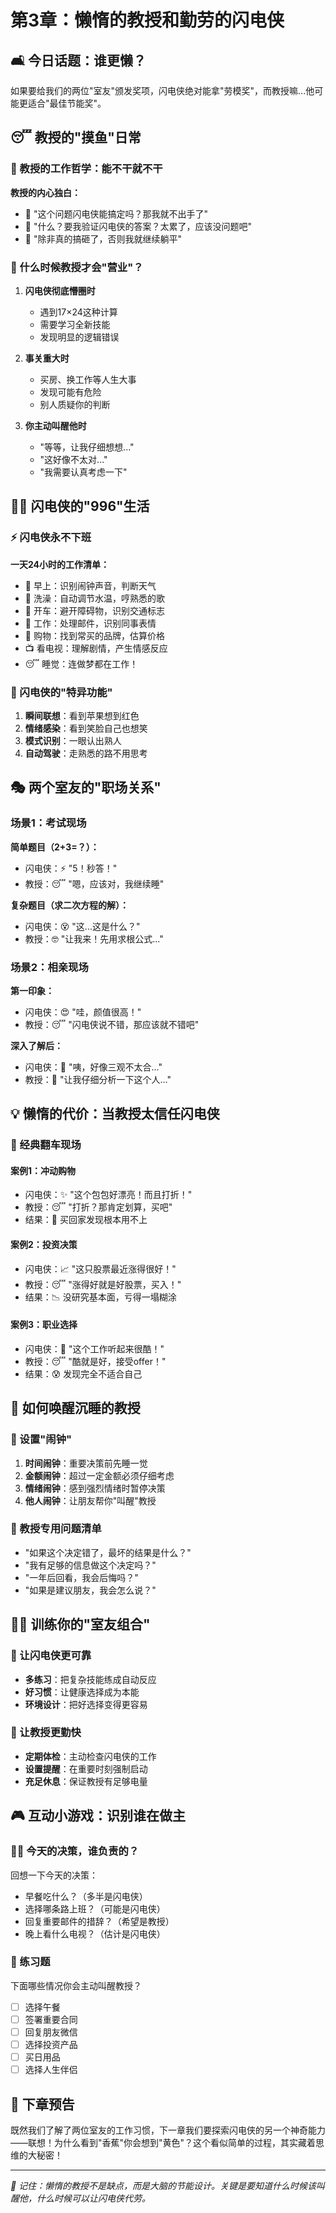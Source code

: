 # 第3章：懒惰的教授和勤劳的闪电侠

## 🛋️ 今日话题：谁更懒？
如果要给我们的两位"室友"颁发奖项，闪电侠绝对能拿"劳模奖"，而教授嘛...他可能更适合"最佳节能奖"。

## 😴 教授的"摸鱼"日常

### 🎯 教授的工作哲学：能不干就不干
**教授的内心独白：**
- 💭 "这个问题闪电侠能搞定吗？那我就不出手了"
- 💭 "什么？要我验证闪电侠的答案？太累了，应该没问题吧"
- 💭 "除非真的搞砸了，否则我就继续躺平"

### 🚨 什么时候教授才会"营业"？
1. **闪电侠彻底懵圈时**
   - 遇到17×24这种计算
   - 需要学习全新技能
   - 发现明显的逻辑错误

2. **事关重大时**
   - 买房、换工作等人生大事
   - 发现可能有危险
   - 别人质疑你的判断

3. **你主动叫醒他时**
   - "等等，让我仔细想想..."
   - "这好像不太对..."
   - "我需要认真考虑一下"

## 🏃‍♂️ 闪电侠的"996"生活

### ⚡ 闪电侠永不下班
**一天24小时的工作清单：**
- 🌅 早上：识别闹钟声音，判断天气
- 🚿 洗澡：自动调节水温，哼熟悉的歌
- 🚗 开车：避开障碍物，识别交通标志
- 💼 工作：处理邮件，识别同事表情
- 🛒 购物：找到常买的品牌，估算价格
- 📺 看电视：理解剧情，产生情感反应
- 😴 睡觉：连做梦都在工作！

### 🎪 闪电侠的"特异功能"
1. **瞬间联想**：看到苹果想到红色
2. **情绪感染**：看到笑脸自己也想笑
3. **模式识别**：一眼认出熟人
4. **自动驾驶**：走熟悉的路不用思考

## 🎭 两个室友的"职场关系"

### 场景1：考试现场
**简单题目（2+3=？）：**
- 闪电侠：⚡ "5！秒答！"
- 教授：😴 "嗯，应该对，我继续睡"

**复杂题目（求二次方程的解）：**
- 闪电侠：😵 "这...这是什么？"
- 教授：🤓 "让我来！先用求根公式..."

### 场景2：相亲现场
**第一印象：**
- 闪电侠：😍 "哇，颜值很高！"
- 教授：😴 "闪电侠说不错，那应该就不错吧"

**深入了解后：**
- 闪电侠：🤔 "咦，好像三观不太合..."
- 教授：🧐 "让我仔细分析一下这个人..."

## 💡 懒惰的代价：当教授太信任闪电侠

### 🚨 经典翻车现场

#### 案例1：冲动购物
- 闪电侠：✨ "这个包包好漂亮！而且打折！"
- 教授：😴 "打折？那肯定划算，买吧"
- 结果：💸 买回家发现根本用不上

#### 案例2：投资决策
- 闪电侠：📈 "这只股票最近涨得很好！"
- 教授：😴 "涨得好就是好股票，买入！"
- 结果：📉 没研究基本面，亏得一塌糊涂

#### 案例3：职业选择
- 闪电侠：🌟 "这个工作听起来很酷！"
- 教授：😴 "酷就是好，接受offer！"
- 结果：😰 发现完全不适合自己

## 🎯 如何唤醒沉睡的教授

### 🔔 设置"闹钟"
1. **时间闹钟**：重要决策前先睡一觉
2. **金额闹钟**：超过一定金额必须仔细考虑
3. **情绪闹钟**：感到强烈情绪时暂停决策
4. **他人闹钟**：让朋友帮你"叫醒"教授

### 🤔 教授专用问题清单
- "如果这个决定错了，最坏的结果是什么？"
- "我有足够的信息做这个决定吗？"
- "一年后回看，我会后悔吗？"
- "如果是建议朋友，我会怎么说？"

## 🏋️‍♂️ 训练你的"室友组合"

### 💪 让闪电侠更可靠
- **多练习**：把复杂技能练成自动反应
- **好习惯**：让健康选择成为本能
- **环境设计**：把好选择变得更容易

### 🧠 让教授更勤快
- **定期体检**：主动检查闪电侠的工作
- **设置提醒**：在重要时刻强制启动
- **充足休息**：保证教授有足够电量

## 🎮 互动小游戏：识别谁在做主

### 🕵️‍♀️ 今天的决策，谁负责的？
回想一下今天的决策：
- 早餐吃什么？（多半是闪电侠）
- 选择哪条路上班？（可能是闪电侠）
- 回复重要邮件的措辞？（希望是教授）
- 晚上看什么电视？（估计是闪电侠）

### 🎯 练习题
下面哪些情况你会主动叫醒教授？
- [ ] 选择午餐
- [ ] 签署重要合同
- [ ] 回复朋友微信
- [ ] 选择投资产品
- [ ] 买日用品
- [ ] 选择人生伴侣

## 🔮 下章预告
既然我们了解了两位室友的工作习惯，下一章我们要探索闪电侠的另一个神奇能力——联想！为什么看到"香蕉"你会想到"黄色"？这个看似简单的过程，其实藏着思维的大秘密！

---
*💭 记住：懒惰的教授不是缺点，而是大脑的节能设计。关键是要知道什么时候该叫醒他，什么时候可以让闪电侠代劳。*
